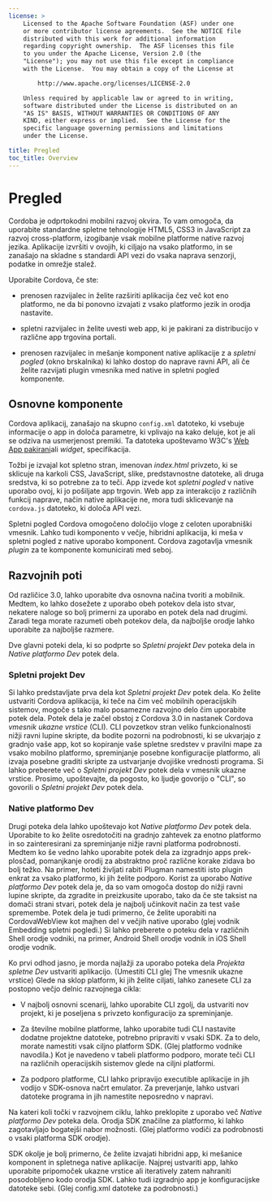 ```yaml
---
license: >
    Licensed to the Apache Software Foundation (ASF) under one
    or more contributor license agreements.  See the NOTICE file
    distributed with this work for additional information
    regarding copyright ownership.  The ASF licenses this file
    to you under the Apache License, Version 2.0 (the
    "License"); you may not use this file except in compliance
    with the License.  You may obtain a copy of the License at

        http://www.apache.org/licenses/LICENSE-2.0

    Unless required by applicable law or agreed to in writing,
    software distributed under the License is distributed on an
    "AS IS" BASIS, WITHOUT WARRANTIES OR CONDITIONS OF ANY
    KIND, either express or implied.  See the License for the
    specific language governing permissions and limitations
    under the License.

title: Pregled
toc_title: Overview
---
```


# Pregled

Cordoba je odprtokodni mobilni razvoj okvira. To vam omogoča, da uporabite standardne spletne tehnologije HTML5, CSS3 in JavaScript za razvoj cross-platform, izogibanje vsak mobilne platforme native razvoj jezika. Aplikacije izvršiti v ovojih, ki ciljajo na vsako platformo, in se zanašajo na skladne s standardi API vezi do vsaka naprava senzorji, podatke in omrežje stalež.

Uporabite Cordova, če ste:

*   prenosen razvijalec in želite razširiti aplikacija čez več kot eno platformo, ne da bi ponovno izvajati z vsako platformo jezik in orodja nastavite.

*   spletni razvijalec in želite uvesti web app, ki je pakirani za distribucijo v različne app trgovina portali.

*   prenosen razvijalec in mešanje komponent native aplikacije z a *spletni pogled* (okno brskalnika) ki lahko dostop do naprave ravni API, ali če želite razvijati plugin vmesnika med native in spletni pogled komponente.

## Osnovne komponente

Cordova aplikacij, zanašajo na skupno `config.xml` datoteko, ki vsebuje informacije o app in določa parametre, ki vplivajo na kako deluje, kot je ali se odziva na usmerjenost premiki. Ta datoteka upoštevamo W3C's [Web App pakirani][1]ali *widget*, specifikacija.

 [1]: http://www.w3.org/TR/widgets/

Tožbi je izvajal kot spletno stran, imenovan *index.html* privzeto, ki se sklicuje na karkoli CSS, JavaScript, slike, predstavnostne datoteke, ali druga sredstva, ki so potrebne za to teči. App izvede kot *spletni pogled* v native uporabo ovoj, ki jo pošiljate app trgovin. Web app za interakcijo z različnih funkcij naprave, način native aplikacije ne, mora tudi sklicevanje na `cordova.js` datoteko, ki določa API vezi.

Spletni pogled Cordova omogočeno določijo vloge z celoten uporabniški vmesnik. Lahko tudi komponento v večje, hibridni aplikacija, ki meša v spletni pogled z native uporabo komponent. Cordova zagotavlja vmesnik *plugin* za te komponente komunicirati med seboj.

## Razvojnih poti

Od različice 3.0, lahko uporabite dva osnovna načina tvoriti a mobilnik. Medtem, ko lahko dosežete z uporabo obeh potekov dela isto stvar, nekatere naloge so bolj primerni za uporabo en potek dela nad drugimi. Zaradi tega morate razumeti obeh potekov dela, da najboljše orodje lahko uporabite za najboljše razmere.

Dve glavni poteki dela, ki so podprte so *Spletni projekt Dev* poteka dela in *Native platformo Dev* potek dela.

### Spletni projekt Dev

Si lahko predstavljate prva dela kot *Spletni projekt Dev* potek dela. Ko želite ustvariti Cordova aplikacija, ki teče na čim več mobilnih operacijskih sistemov, mogoče s tako malo posamezne razvojno delo čim uporabite potek dela. Potek dela je začel obstoj z Cordova 3.0 in nastanek Cordova *vmesnik ukazne vrstice* (CLI). CLI povzetkov stran veliko funkcionalnosti nižji ravni lupine skripte, da bodite pozorni na podrobnosti, ki se ukvarjajo z gradnjo vaše app, kot so kopiranje vaše spletne sredstev v pravilni mape za vsako mobilno platformo, spreminjanje posebne konfiguracije platformo, ali izvaja posebne graditi skripte za ustvarjanje dvojiške vrednosti programa. Si lahko preberete več o *Spletni projekt Dev* potek dela v vmesnik ukazne vrstice. Prosimo, upoštevajte, da pogosto, ko ljudje govorijo o "CLI", so govorili o *Spletni projekt Dev* potek dela.

### Native platformo Dev

Drugi poteka dela lahko upoštevajo kot *Native platformo Dev* potek dela. Uporabite to ko želite osredotočiti na gradnjo zahtevek za enotno platformo in so zainteresirani za spreminjanje nižje ravni platforma podrobnosti. Medtem ko še vedno lahko uporabite potek dela za izgradnjo apps prek-plosčad, pomanjkanje orodij za abstraktno proč različne korake zidava bo bolj težko. Na primer, hoteti življati rabiti Plugman namestiti isto plugin enkrat za vsako platformo, ki jih želite podporo. Korist za uporabo *Native platformo Dev* potek dela je, da so vam omogoča dostop do nižji ravni lupine skripte, da zgradite in preizkusite uporabo, tako da če ste taksist na domači strani stvari, potek dela je najbolj učinkovit način za test vaše spremembe. Potek dela je tudi primerno, če želite uporabiti na CordovaWebView kot majhen del v večjih native uporabo (glej vodnik Embedding spletni pogledi.) Si lahko preberete o poteku dela v različnih Shell orodje vodniki, na primer, Android Shell orodje vodnik in iOS Shell orodje vodnik.

Ko prvi odhod jasno, je morda najlažji za uporabo poteka dela *Projekta spletne Dev* ustvariti aplikacijo. (Umestiti CLI glej The vmesnik ukazne vrstice) Glede na sklop platform, ki jih želite ciljati, lahko zanesete CLI za postopno večjo delnic razvojnega cikla:

*   V najbolj osnovni scenarij, lahko uporabite CLI zgolj, da ustvariti nov projekt, ki je poseljena s privzeto konfiguracijo za spreminjanje.

*   Za številne mobilne platforme, lahko uporabite tudi CLI nastavite dodatne projektne datoteke, potrebno pripraviti v vsaki SDK. Za to delo, morate namestiti vsak ciljno platform SDK. (Glej platformo vodnike navodila.) Kot je navedeno v tabeli platformo podporo, morate teči CLI na različnih operacijskih sistemov glede na ciljni platformi.

*   Za podporo platforme, CLI lahko pripravijo executible aplikacije in jih vodijo v SDK-osnova načrt emulator. Za preverjanje, lahko ustvari datoteke programa in jih namestite neposredno v napravi.

Na kateri koli točki v razvojnem ciklu, lahko preklopite z uporabo več *Native platformo Dev* poteka dela. Orodja SDK značilne za platformo, ki lahko zagotavljajo bogatejši nabor možnosti. (Glej platformo vodiči za podrobnosti o vsaki platforma SDK orodje).

SDK okolje je bolj primerno, če želite izvajati hibridni app, ki mešanice komponent in spletnega native aplikacije. Najprej ustvariti app, lahko uporabite pripomoček ukazne vrstice ali iteratively zatem nahraniti posodobljeno kodo orodja SDK. Lahko tudi izgradnjo app je konfiguracijske datoteke sebi. (Glej config.xml datoteke za podrobnosti.)
